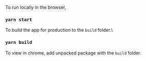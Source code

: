 To run locally in the browser,

### `yarn start`

To build the app for production to the `build` folder.\

### `yarn build`

To view in chrome, add unpacked package with the `build` folder.